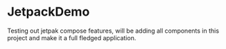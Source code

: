 # JetpackDemo
Testing out jetpak compose features, will be adding all components in this project and make it a full fledged application. 
